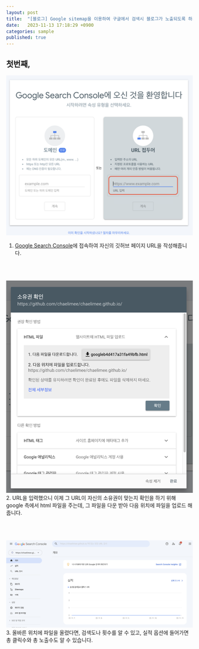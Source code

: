 ```yaml
---
layout: post
title:  "[블로그] Google sitemap을 이용하여 구글에서 검색시 블로그가 노출되도록 하기"
date:   2023-11-13 17:18:29 +0900
categories: sample
published: true
---
```


## 첫번째, 



<img src="/images/gsm1.png"><br/>
1. [Google Search Console](https://search.google.com/search-console/welcome?hl=ko)에 접속하여 자신의 깃허브 페이지 URL을 작성해줍니다.
<br/><br/><br/><br/>

<img src="/images/gsm2.png"><br/>
2. URL을 입력했으니 이제 그 URL이 자신의 소유권이 맞는지 확인을 하기 위해 google 측에서 html 파일을 주는데, 그 파일을 다운 받아 다음 위치에 파일을 업로드 해줍니다.
<br/><br/><br/><br/>

<img src="/images/sitemap.png"><br/>
3. 올바른 위치에 파일을 올렸다면, 검색도나 횟수를 알 수 있고, 실적 옵션에 들어가면 총 클릭수와 총 노출수도 알 수 있습니다.
